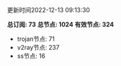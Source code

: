 更新时间2022-12-13 09:13:30

**总订阅: 73**
**总节点: 1024**
**有效节点: 324**
- trojan节点: 71
- v2ray节点: 237
- ss节点: 16

